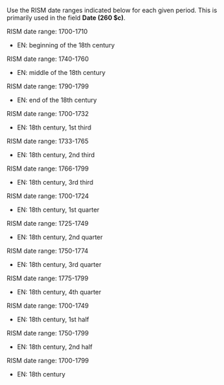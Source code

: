 Use the RISM date ranges indicated below for each given period. This is primarily used in the field **Date (260 $c)**.

RISM date range: 1700-1710

- EN: beginning of the 18th century

RISM date range: 1740-1760

- EN: middle of the 18th century

RISM date range: 1790-1799

- EN: end of the 18th century

RISM date range: 1700-1732

- EN: 18th century, 1st third

RISM date range: 1733-1765

- EN: 18th century, 2nd third

RISM date range: 1766-1799

- EN: 18th century, 3rd third

RISM date range: 1700-1724

- EN: 18th century, 1st quarter

RISM date range: 1725-1749

- EN: 18th century, 2nd quarter

RISM date range: 1750-1774

- EN: 18th century, 3rd quarter

RISM date range: 1775-1799

- EN: 18th century, 4th quarter

RISM date range: 1700-1749

- EN: 18th century, 1st half

RISM date range: 1750-1799

- EN: 18th century, 2nd half

RISM date range: 1700-1799

- EN: 18th century
